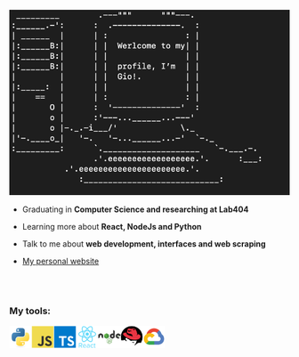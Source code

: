 ![MasterHead](https://github.com/giossaurus/giossaurus/blob/main/hello.png)

- Graduating in **Computer Science and researching at Lab404**

- Learning more about **React, NodeJs and Python**

- Talk to me about **web development, interfaces and web scraping**

- [My personal website](https://solnyechniygio.com.br)
<br>

<br>
<h3 align="left">My tools:</h3>
<p align="left"><img src="https://github.com/devicons/devicon/blob/master/icons/python/python-original.svg" alt="python" width="40" height="40"/><img src="https://raw.githubusercontent.com/devicons/devicon/master/icons/javascript/javascript-original.svg" alt="javascript" width="40" height="40"/><img src="https://raw.githubusercontent.com/devicons/devicon/master/icons/typescript/typescript-original.svg" alt="typescript" width="40" height="40"/><img src="https://raw.githubusercontent.com/devicons/devicon/master/icons/react/react-original-wordmark.svg" alt="react" width="40" height="40"/><img src="https://raw.githubusercontent.com/devicons/devicon/master/icons/nodejs/nodejs-original-wordmark.svg" alt="nodejs" width="40" height="40"/><img src="https://github.com/devicons/devicon/blob/master/icons/redhat/redhat-original.svg" alt="redhat" width="40" height="40"/><img src="https://github.com/devicons/devicon/blob/master/icons/googlecloud/googlecloud-original.svg" alt="gcloud" width="40" height="40"/></a><br> 
<br> 
<br>
